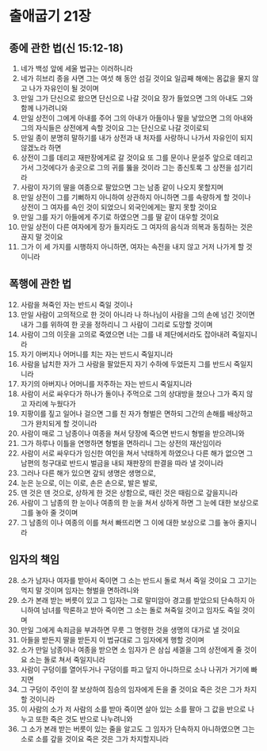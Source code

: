 # 출애굽기 21장

## 종에 관한 법(신 15:12-18)
1. 네가 백성 앞에 세울 법규는 이러하니라
2. 네가 히브리 종을 사면 그는 여섯 해 동안 섬길 것이요 일곱째 해에는 몸값을 물지 않고 나가 자유인이 될 것이며
3. 만일 그가 단신으로 왔으면 단신으로 나갈 것이요 장가 들었으면 그의 아내도 그와 함께 나가려니와
4. 만일 상전이 그에게 아내를 주어 그의 아내가 아들이나 딸을 낳았으면 그의 아내와 그의 자식들은 상전에게 속할 것이요 그는 단신으로 나갈 것이로되
5. 만일 종이 분명히 말하기를 내가 상전과 내 처자를 사랑하니 나가서 자유인이 되지 않겠노라 하면
6. 상전이 그를 데리고 재판장에게로 갈 것이요 또 그를 문이나 문설주 앞으로 데리고 가서 그것에다가 송곳으로 그의 귀를 뚫을 것이라 그는 종신토록 그 상전을 섬기리라
7. 사람이 자기의 딸을 여종으로 팔았으면 그는 남종 같이 나오지 못할지며
8. 만일 상전이 그를 기뻐하지 아니하여 상관하지 아니하면 그를 속량하게 할 것이나 상전이 그 여자를 속인 것이 되었으니 외국인에게는 팔지 못할 것이요
9. 만일 그를 자기 아들에게 주기로 하였으면 그를 딸 같이 대우할 것이요
10. 만일 상전이 다른 여자에게 장가 들지라도 그 여자의 음식과 의복과 동침하는 것은 끊지 말 것이요
11. 그가 이 세 가지를 시행하지 아니하면, 여자는 속전을 내지 않고 거저 나가게 할 것이니라

## 폭행에 관한 법
12. 사람을 쳐죽인 자는 반드시 죽일 것이나
13. 만일 사람이 고의적으로 한 것이 아니라 나 하나님이 사람을 그의 손에 넘긴 것이면 내가 그를 위하여 한 곳을 정하리니 그 사람이 그리로 도망할 것이며
14. 사람이 그의 이웃을 고의로 죽였으면 너는 그를 내 제단에서라도 잡아내려 죽일지니라
15. 자기 아버지나 어머니를 치는 자는 반드시 죽일지니라
16. 사람을 납치한 자가 그 사람을 팔았든지 자기 수하에 두었든지 그를 반드시 죽일지니라
17. 자기의 아버지나 어머니를 저주하는 자는 반드시 죽일지니라
18. 사람이 서로 싸우다가 하나가 돌이나 주먹으로 그의 상대방을 쳤으나 그가 죽지 않고 자리에 누웠다가
19. 지팡이를 짚고 일어나 걸으면 그를 친 자가 형벌은 면하되 그간의 손해를 배상하고 그가 완치되게 할 것이니라
20. 사람이 매로 그 남종이나 여종을 쳐서 당장에 죽으면 반드시 형벌을 받으려니와
21. 그가 하루나 이틀을 연명하면 형벌을 면하리니 그는 상전의 재산임이라
22. 사람이 서로 싸우다가 임신한 여인을 쳐서 낙태하게 하였으나 다른 해가 없으면 그 남편의 청구대로 반드시 벌금을 내되 재판장의 판결을 따라 낼 것이니라
23. 그러나 다른 해가 있으면 갚되 생명은 생명으로,
24. 눈은 눈으로, 이는 이로, 손은 손으로, 발은 발로,
25. 덴 것은 덴 것으로, 상하게 한 것은 상함으로, 때린 것은 때림으로 갚을지니라
26. 사람이 그 남종의 한 눈이나 여종의 한 눈을 쳐서 상하게 하면 그 눈에 대한 보상으로 그를 놓아 줄 것이며
27. 그 남종의 이나 여종의 이를 쳐서 빠뜨리면 그 이에 대한 보상으로 그를 놓아 줄지니라

## 임자의 책임
28. 소가 남자나 여자를 받아서 죽이면 그 소는 반드시 돌로 쳐서 죽일 것이요 그 고기는 먹지 말 것이며 임자는 형벌을 면하려니와
29. 소가 본래 받는 버릇이 있고 그 임자는 그로 말미암아 경고를 받았으되 단속하지 아니하여 남녀를 막론하고 받아 죽이면 그 소는 돌로 쳐죽일 것이고 임자도 죽일 것이며
30. 만일 그에게 속죄금을 부과하면 무릇 그 명령한 것을 생명의 대가로 낼 것이요
31. 아들을 받든지 딸을 받든지 이 법규대로 그 임자에게 행할 것이며
32. 소가 만일 남종이나 여종을 받으면 소 임자가 은 삼십 세겔을 그의 상전에게 줄 것이요 소는 돌로 쳐서 죽일지니라
33. 사람이 구덩이를 열어두거나 구덩이를 파고 덮지 아니하므로 소나 나귀가 거기에 빠지면
34. 그 구덩이 주인이 잘 보상하여 짐승의 임자에게 돈을 줄 것이요 죽은 것은 그가 차지할 것이니라
35. 이 사람의 소가 저 사람의 소를 받아 죽이면 살아 있는 소를 팔아 그 값을 반으로 나누고 또한 죽은 것도 반으로 나누려니와
36. 그 소가 본래 받는 버릇이 있는 줄을 알고도 그 임자가 단속하지 아니하였으면 그는 소로 소를 갚을 것이요 죽은 것은 그가 차지할지니라